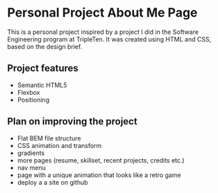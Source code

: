 # Personal Project About Me Page

This is a personal project inspired by a project I did in the Software Engineering program at TripleTen. It was created using HTML and CSS, based on the design brief.

## Project features

- Semantic HTML5
- Flexbox
- Positioning

## Plan on improving the project

- Flat BEM file structure
- CSS animation and transform
- gradients
- more pages (resume, skillset, recent projects, credits etc.)
- nav menu
- page with a unique animation that looks like a retro game
- deploy a a site on github
